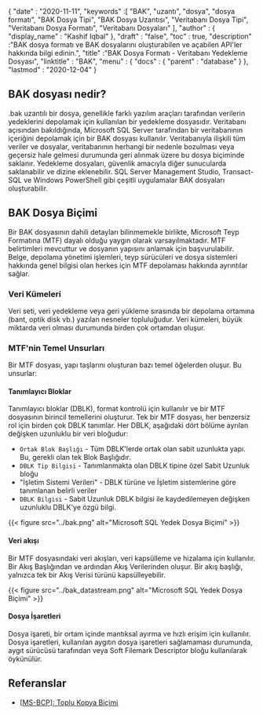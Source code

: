 {
  "date" : "2020-11-11",
  "keywords" :[ "BAK", "uzantı", "dosya", "dosya formatı", "BAK Dosya Tipi", "BAK Dosya Uzantısı", "Veritabanı Dosya Tipi", "Veritabanı Dosya Formatı", "Veritabanı Dosyaları" ],
  "author" : {
    "display_name" : "Kashif Iqbal"
},
  "draft" : "false",
  "toc" : true,
  "description" :"BAK dosya formatı ve BAK dosyalarını oluşturabilen ve açabilen API'ler hakkında bilgi edinin.",
  "title" :"BAK Dosya Formatı - Veritabanı Yedekleme Dosyası",
  "linktitle" : "BAK",
  "menu" : {
    "docs" : {
      "parent" : "database"
}
},
  "lastmod" : "2020-12-04"
}

## BAK dosyası nedir?

.bak uzantılı bir dosya, genellikle farklı yazılım araçları tarafından verilerin yedeklerini depolamak için kullanılan bir yedekleme dosyasıdır. Veritabanı açısından bakıldığında, Microsoft SQL Server tarafından bir veritabanının içeriğini depolamak için bir BAK dosyası kullanılır. Veritabanıyla ilişkili tüm veriler ve dosyalar, veritabanının herhangi bir nedenle bozulması veya geçersiz hale gelmesi durumunda geri alınmak üzere bu dosya biçiminde saklanır. Yedekleme dosyaları, güvenlik amacıyla diğer sunucularda saklanabilir ve dizine eklenebilir. SQL Server Management Studio, Transact-SQL ve Windows PowerShell gibi çeşitli uygulamalar BAK dosyaları oluşturabilir.

## BAK Dosya Biçimi

Bir BAK dosyasının dahili detayları bilinmemekle birlikte, Microsoft Teyp Formatına (MTF) dayalı olduğu yaygın olarak varsayılmaktadır. MTF belirtimleri mevcuttur ve dosyanın yapısını anlamak için başvurulabilir. Belge, depolama yönetimi işlemleri, teyp sürücüleri ve dosya sistemleri hakkında genel bilgisi olan herkes için MTF depolaması hakkında ayrıntılar sağlar.

### Veri Kümeleri

Veri seti, veri yedekleme veya geri yükleme sırasında bir depolama ortamına (bant, optik disk vb.) yazılan nesneler topluluğudur. Veri kümeleri, büyük miktarda veri olması durumunda birden çok ortamdan oluşur.

### MTF'nin Temel Unsurları

Bir MTF dosyası, yapı taşlarını oluşturan bazı temel öğelerden oluşur. Bu unsurlar:

#### Tanımlayıcı Bloklar

Tanımlayıcı bloklar (DBLK), format kontrolü için kullanılır ve bir MTF dosyasının birincil temellerini oluşturur. Tek bir MTF dosyası, her benzersiz rol için birden çok DBLK tanımlar. Her DBLK, aşağıdaki dört bölüme ayrılan değişken uzunluklu bir veri bloğudur:

* `Ortak Blok Başlığı` - Tüm DBLK'lerde ortak olan sabit uzunlukta yapı. Bu, gerekli olan tek Blok Başlığıdır.
* `DBLK Tip Bilgisi` - Tanımlanmakta olan DBLK tipine özel Sabit Uzunluk bloğu
* "İşletim Sistemi Verileri" - DBLK türüne ve İşletim sistemlerine göre tanımlanan belirli veriler
* `DBLK Bilgisi` - Sabit Uzunluk DBLK bilgisi ile kaydedilemeyen değişken uzunluklu DBLK'ye özgü bilgi.

 {{< figure src="../bak.png" alt="Microsoft SQL Yedek Dosya Biçimi" >}}

#### Veri akışı

Bir MTF dosyasındaki veri akışları, veri kapsülleme ve hizalama için kullanılır. Bir Akış Başlığından ve ardından Akış Verilerinden oluşur. Bir akış başlığı, yalnızca tek bir Akış Verisi türünü kapsülleyebilir.

{{< figure src="../bak_datastream.png" alt="Microsoft SQL Yedek Dosya Biçimi" >}}

#### Dosya İşaretleri

Dosya işareti, bir ortam içinde mantıksal ayırma ve hızlı erişim için kullanılır. Dosya işaretleri, kullanılan aygıtın dosya işaretleri sağlamaması durumunda, aygıt sürücüsü tarafından veya Soft Filemark Descriptor bloğu kullanılarak öykünülür.

## Referanslar ##

* [[MS-BCP]: Toplu Kopya Biçimi](https://learn.microsoft.com/en-us/openspecs/sql_data_portability/ms-bcp/54965c4d-34c7-400d-b970-1007984315a5?redirectedfrom=MSDN)


